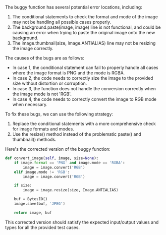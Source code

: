 The buggy function has several potential error locations, including:
1. The conditional statements to check the format and mode of the image may not be handling all possible cases properly.
2. The background.paste(image, image) line is not functional, and could be causing an error when trying to paste the original image onto the new background.
3. The image.thumbnail(size, Image.ANTIALIAS) line may not be resizing the image correctly.


The causes of the bugs are as follows:
- In case 1, the conditional statement can fail to properly handle all cases where the image format is PNG and the mode is RGBA.
- In case 2, the code needs to correctly size the image to the provided size without distortion or corruption.
- In case 3, the function does not handle the conversion correctly when the image mode is not 'RGB'.
- In case 4, the code needs to correctly convert the image to RGB mode when necessary.


To fix these bugs, we can use the following strategy:
1. Replace the conditional statements with a more comprehensive check for image formats and modes.
2. Use the resize() method instead of the problematic paste() and thumbnail() methods.

Here's the corrected version of the buggy function:

```python
def convert_image(self, image, size=None):
    if image.format == 'PNG' and image.mode == 'RGBA':
        image = image.convert('RGB')
    elif image.mode != 'RGB':
        image = image.convert('RGB')

    if size:
        image = image.resize(size, Image.ANTIALIAS)

    buf = BytesIO()
    image.save(buf, 'JPEG')

    return image, buf
```

This corrected version should satisfy the expected input/output values and types for all the provided test cases.